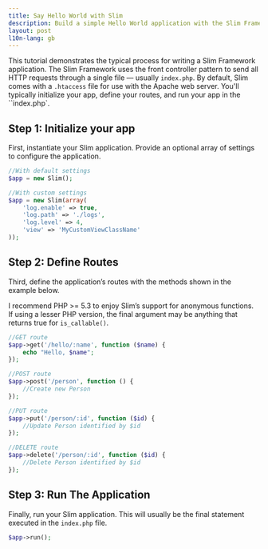 ```yaml
---
title: Say Hello World with Slim
description: Build a simple Hello World application with the Slim Framework for PHP 5
layout: post
l10n-lang: gb
---
```


This tutorial demonstrates the typical process for writing a Slim Framework application. The Slim Framework uses the front controller pattern to send all HTTP requests through a single file — usually `index.php`. By default, Slim comes with a `.htaccess` file for use with the Apache web server. You'll typically initialize your app, define your routes, and run your app in the ``index.php`.

## Step 1: Initialize your app

First, instantiate your Slim application. Provide an optional array of settings to configure the application.

```php
//With default settings
$app = new Slim();

//With custom settings
$app = new Slim(array(
    'log.enable' => true,
    'log.path' => './logs',
    'log.level' => 4,
    'view' => 'MyCustomViewClassName'
));
```

## Step 2: Define Routes

Third, define the application’s routes with the methods shown in the example below.

I recommend PHP >= 5.3 to enjoy Slim’s support for anonymous functions. If using a lesser PHP version, the final argument may be anything that returns true for `is_callable()`.

```php
//GET route
$app->get('/hello/:name', function ($name) {
    echo "Hello, $name";
});

//POST route
$app->post('/person', function () {
    //Create new Person
});

//PUT route
$app->put('/person/:id', function ($id) {
    //Update Person identified by $id
});

//DELETE route
$app->delete('/person/:id', function ($id) {
    //Delete Person identified by $id
});
```

## Step 3: Run The Application

Finally, run your Slim application. This will usually be the final statement executed in the `index.php` file.

```php
$app->run();
```
